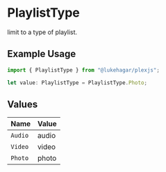 # PlaylistType

limit to a type of playlist.

## Example Usage

```typescript
import { PlaylistType } from "@lukehagar/plexjs";

let value: PlaylistType = PlaylistType.Photo;
```

## Values

| Name    | Value   |
| ------- | ------- |
| `Audio` | audio   |
| `Video` | video   |
| `Photo` | photo   |